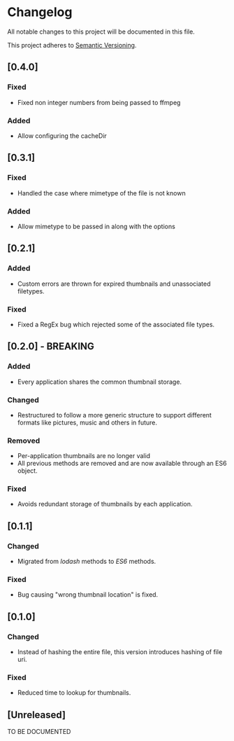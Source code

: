 # Changelog

All notable changes to this project will be documented in this file.

This project adheres to
[Semantic Versioning](http://semver.org/spec/v2.0.0.html).

## [0.4.0]

### Fixed

+ Fixed non integer numbers from being passed to ffmpeg 

### Added

+ Allow configuring the cacheDir

## [0.3.1]

### Fixed

+ Handled the case where mimetype of the file is not known

### Added

+ Allow mimetype to be passed in along with the options

## [0.2.1]

### Added

+ Custom errors are thrown for expired thumbnails and unassociated
filetypes.

### Fixed

+ Fixed a RegEx bug which rejected some of the associated file types.

## [0.2.0] - BREAKING

### Added

+ Every application shares the common thumbnail storage.

### Changed

+ Restructured to follow a more generic structure to support different
formats like pictures, music and others in future.

### Removed

+ Per-application thumbnails are no longer valid
+ All previous methods are removed and are now available through an ES6
object.

### Fixed

+ Avoids redundant storage of thumbnails by each application.

## [0.1.1]

### Changed

+ Migrated from *lodash* methods to *ES6* methods.


### Fixed

+ Bug causing "wrong thumbnail location" is fixed.

## [0.1.0]

### Changed

+ Instead of hashing the entire file, this version introduces hashing of
file uri.

### Fixed

+ Reduced time to lookup for thumbnails.

## [Unreleased]

TO BE DOCUMENTED